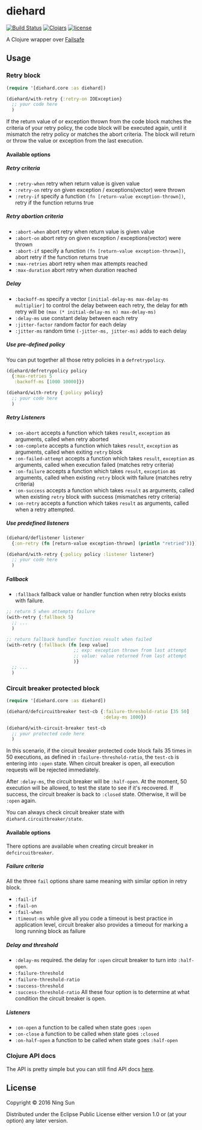 # diehard

[![Build
Status](https://travis-ci.org/sunng87/diehard.svg?branch=master)](https://travis-ci.org/sunng87/diehard)
[![Clojars](https://img.shields.io/clojars/v/diehard.svg?maxAge=2592000)](https://clojars.org/diehard)
[![license](https://img.shields.io/github/license/sunng87/diehard.svg?maxAge=2592000)]()

A Clojure wrapper over [Failsafe](https://github.com/jhalterman/failsafe)

## Usage

### Retry block

```clojure
(require '[diehard.core :as diehard])

(diehard/with-retry {:retry-on IOException}
  ;; your code here
  )

```

If the return value of or exception thrown from the code block matches
the criteria of your retry policy, the code block will be executed
again, until it mismatch the retry policy or matches the abort
criteria. The block will return or throw the value or exception from
the last execution.

#### Available options

##### Retry criteria

* `:retry-when` retry when return value is given value
* `:retry-on` retry on given exception / exceptions(vector) were thrown
* `:retry-if` specify a function `(fn [return-value
  exception-thrown])`, retry if the function returns true

##### Retry abortion criteria

* `:abort-when` abort retry when return value is given value
* `:abort-on` abort retry on given exception / exceptions(vector) were
  thrown
* `:abort-if` specify a function `(fn [return-value
  exception-thrown])`, abort retry if the function returns true
* `:max-retries` abort retry when max attempts reached
* `:max-duration` abort retry when duration reached

##### Delay

* `:backoff-ms` specify a vector `[initial-delay-ms max-delay-ms
  multiplier]` to control the delay between each retry, the delay for
  **n**th retry will be `(max (* initial-delay-ms n) max-delay-ms)`
* `:delay-ms` use constant delay between each retry
* `:jitter-factor` random factor for each delay
* `:jitter-ms` random time `(-jitter-ms, jitter-ms)` adds to each delay

##### Use pre-defined policy

You can put together all those retry policies in a `defretrypolicy`.

```clojure
(diehard/defretrypolicy policy
  {:max-retries 5
   :backoff-ms [1000 10000]})

(diehard/with-retry {:policy policy}
  ;; your code here
  )
```

##### Retry Listeners

* `:on-abort` accepts a function which takes `result`, `exception` as
  arguments, called when retry aborted
* `:on-complete` accepts a function which takes `result`, `exception` as
  arguments, called when exiting `retry` block
* `:on-failed-attempt` accepts a function which takes `result`,
  `exception` as arguments, called when execution failed (matches
  retry criteria)
* `:on-failure` accepts a function which takes `result`,
  `exception` as arguments, called when existing `retry` block with
  failure (matches retry criteria)
* `:on-success` accepts a function which takes `result` as arguments,
  called when existing `retry` block with success (mismatches retry
  criteria)
* `:on-retry` accepts a function which takes `result` as arguments,
  called when a retry attempted.

##### Use predefined listeners

```clojure
(diehard/deflistener listener
  {:on-retry (fn [return-value exception-thrown] (println "retried"))})

(diehard/with-retry {:policy policy :listener listener}
  ;; your code here
  )
```

##### Fallback

* `:fallback` fallback value or handler function when retry blocks
  exists with failure.

```clojure
;; return 5 when attempts failure
(with-retry {:fallback 5}
  ;; ...
  )

;; return fallback handler function result when failed
(with-retry {:fallback (fn [exp value]
                         ;; exp: exception thrown from last attempt
                         ;; value: value returned from last attempt
                         )}
  ;; ...
  )

```

### Circuit breaker protected block

```clj
(require '[diehard.core :as diehard])

(diehard/defcircuitbreaker test-cb {:failure-threshold-ratio [35 50]
                                    :delay-ms 1000})

(diehard/with-circuit-breaker test-cb
  ;; your protected code here
  )
```

In this scenario, if the circuit breaker protected code block fails 35
times in 50 executions, as defined in `:failure-threshold-ratio`, the
`test-cb` is entering into `:open` state. When circuit breaker is
open, all execution requests will be rejected immediately.

After `:delay-ms`, the circuit breaker will be `:half-open`. At the
moment, 50 execution will be allowed, to test the state to see if it's
recovered. If success, the circuit breaker is back to `:closed`
state. Otherwise, it will be `:open` again.

You can always check circuit breaker state with
`diehard.circuitbreaker/state`.


#### Available options

There options are available when creating circuit breaker in
`defcircuitbreaker`.

##### Failure criteria

All the three `fail` options share same meaning with similar option in
retry block.

* `:fail-if`
* `:fail-on`
* `:fail-when`
* `:timeout-ms` while give all you code a timeout is best practice in
  application level, circuit breaker also provides a timeout for
  marking a long running block as failure


##### Delay and threshold

* `:delay-ms` required. the delay for `:open` circuit breaker to turn
  into `:half-open`.
* `:failure-threshold`
* `:failure-threshold-ratio`
* `:success-threshold`
* `:success-threshold-ratio` All these four option is to determine at
  what condition the circuit breaker is open.

##### Listeners

* `:on-open` a function to be called when state goes `:open`
* `:on-close` a function to be called when state goes `:closed`
* `:on-half-open` a function to be called when state goes `:half-open`

### Clojure API docs

The API is pretty simple but you can still find API docs
[here](https://sunng87.github.io/diehard).

## License

Copyright © 2016 Ning Sun

Distributed under the Eclipse Public License either version 1.0 or (at
your option) any later version.
